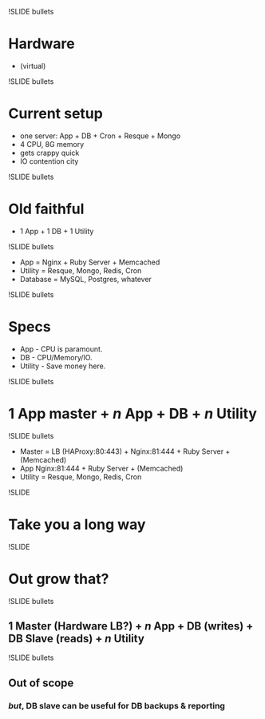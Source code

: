 !SLIDE bullets
# Hardware #
* (virtual)

!SLIDE bullets

# Current setup #
* one server: App + DB + Cron + Resque + Mongo
* 4 CPU, 8G memory
* gets crappy quick
* IO contention city

!SLIDE bullets

# Old faithful #
* 1 App + 1 DB + 1 Utility

!SLIDE bullets

* App = Nginx + Ruby Server + Memcached
* Utility = Resque, Mongo, Redis, Cron
* Database = MySQL, Postgres, whatever

!SLIDE bullets
# Specs #
* App - CPU is paramount.
* DB - CPU/Memory/IO.
* Utility - Save money here.

!SLIDE bullets
# 1 App master + _n_ App + DB + _n_ Utility

!SLIDE bullets

* Master = LB (HAProxy:80:443) + Nginx:81:444 + Ruby Server + (Memcached)
* App Nginx:81:444 + Ruby Server + (Memcached)
* Utility = Resque, Mongo, Redis, Cron

!SLIDE
# Take you a long way #

!SLIDE
# Out grow that? #

!SLIDE bullets
## 1 Master (Hardware LB?) + _n_ App + DB (writes) + DB Slave (reads) + _n_ Utility ##

!SLIDE bullets

## Out of scope ##

### _but_, DB slave can be useful for DB backups & reporting ###

